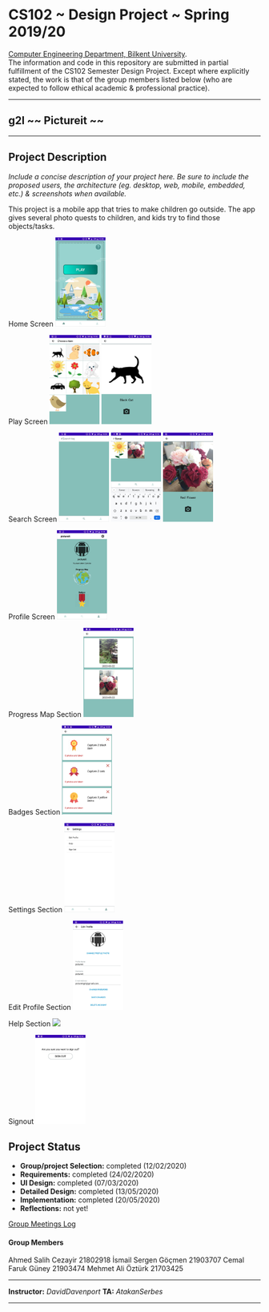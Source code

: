 # CS102 ~ Design Project ~ Spring 2019/20
[Computer Engineering Department, Bilkent University](http://w3.cs.bilkent.edu.tr/en/).  
The information and code in this repository are submitted in partial fulfillment of the CS102 Semester Design Project. Except where explicitly stated, the work is that of the group members listed below (who are expected to follow ethical academic & professional practice).
****
## g2I ~~ Pictureit ~~
****

## Project Description
_Include a concise description of your project here. Be sure to include the proposed users, the architecture (eg. desktop, web, mobile, embedded, etc.) & screenshots when available._

This project is a mobile app that tries to make children go outside. The app gives several photo quests to children, and kids try to find those objects/tasks.

Home Screen
<img src = "images/home_screen.jpg" width="100" >

Play Screen
<img src = "images/play_screen.jpg" width="100" >
<img src = "images/task_indv.jpg" width="100" >

Search Screen
<img src = "images/search_1.jpg" width="100" >
<img src = "images/search_2.jpg" width="100" >
<img src = "images/search_task_indv.jpg" width="100" >

Profile Screen
<img src = "images/profile.jpg" width="100" >

Progress Map Section
<img src = "images/progress_map.jpg" width="100" >

Badges Section
<img src = "images/badges.jpg" width="100" >

Settings Section
<img src = "images/settings.jpg" width="100" >

Edit Profile Section
<img src = "images/edit_profile.jpg" width="100" >

Help Section
<img src = "images/help.jpg" width="100" >

Signout 
<img src = "images/signout.jpg" width="100" >

   
## Project Status
+ **Group/project Selection:** completed (12/02/2020)
+ **Requirements:** completed (24/02/2020)
+ **UI Design:** completed (07/03/2020)
+ **Detailed Design:** completed (13/05/2020)
+ **Implementation:** completed (20/05/2020)
+ **Reflections:** not yet!

[Group Meetings Log](group/meetingslog.md)
#### Group Members
Ahmed Salih Cezayir 21802918
İsmail Sergen Göçmen 21903707
Cemal Faruk Güney   21903474
Mehmet Ali Öztürk 21703425

****
**Instructor:** _DavidDavenport_   **TA:**  _AtakanSerbes_
****

